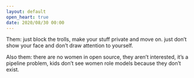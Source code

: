 ```yaml
---
layout: default
open_heart: true
date: 2020/08/30 00:00
---
```


Them: just block the trolls, make your stuff private and move on. just don’t show your face and don’t draw attention to yourself.

Also them: there are no women in open source, they aren’t interested, it’s a pipeline problem, kids don’t see women role models because they don’t exist.
